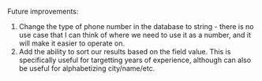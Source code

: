 Future improvements:

1. Change the type of phone number in the database to string - there is no use case that I can think of where we need to use it as a number, and it will make it easier to operate on.
2. Add the ability to sort our results based on the field value. This is specifically useful for targetting years of experience, although can also be useful for alphabetizing city/name/etc.